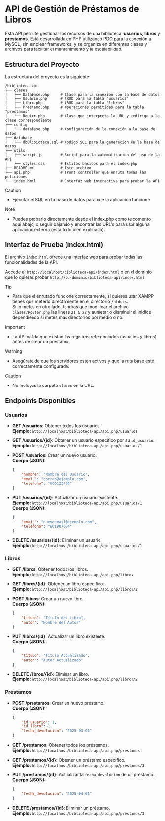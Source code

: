 # API de Gestión de Préstamos de Libros

Esta API permite gestionar los recursos de una biblioteca: **usuarios**, **libros** y **prestamos**. Está desarrollada en PHP utilizando PDO para la conexión a MySQL, sin emplear frameworks, y se organiza en diferentes clases y archivos para facilitar el mantenimiento y la escalabilidad.

## Estructura del Proyecto

La estructura del proyecto es la siguiente:
```
/biblioteca-api
├── clases
|   ├── Database.php     # Clase para la conexión con la base de datos
|   ├── Usuario.php      # CRUD para la tabla "usuarios"
|   ├── Libro.php        # CRUD para la tabla "libros"
|   ├── Prestamo.php     # Operaciones permitidas para la tabla "prestamos"
|   └── Router.php       # Clase que interpreta la URL y redirige a la clase correspondiente
├── config
│   └── database.php     # Configuración de la conexión a la base de datos
├── database
|   └── dbBlibioteca.sql # Codigo SQL para la generacion de la base de datos
├── utils
|   ├── script.js        # Script para la automatizacion del uso de la API
|   └── styles.css       # Estilos basicos para el index.php
├── README.md            # Este archivo
├── api.php              # Front controller que enruta todas las peticiones
└── index.hmtl           # Interfaz web interactiva para probar la API
```
> [!CAUTION]
>- Ejecutar el SQL en tu base de datos para que la aplicacion funcione

> [!NOTE]
>- Puedes probarlo directamente desde el index.php como te comento aqui abajo, o seguir bajando y encontrar las URL's para usar alguna aplicacion externa (esta todo bien explicado).

## Interfaz de Prueba (index.html)

El archivo `index.html` ofrece una interfaz web para probar todas las funcionalidades de la API. 
 
Accede a: `http://localhost/biblioteca-api/index.html` o en el dominio que lo quieras probar `http://tu-dominio/biblioteca-api/index.html`

> [!TIP]
>- Para que el enrutado funcione correctamente, si quieres usar XAMPP tienes que meterlo directamente en el directorio `/htdocs`.  
Si lo metes en otro lado, tendras que modificar el archivo `clases/Router.php` las lineas `21 & 22` y aumetar o disminuir el inidice dependiendo si metes mas directorios por medio o no. 

> [!IMPORTANT]
>- La API valida que existan los registros referenciados (usuarios y libros) antes de crear un préstamo.

> [!WARNING]
>- Asegúrate de que los servidores esten activos y que la ruta base esté correctamente configurada.

> [!CAUTION]
>- No incluyas la carpeta `clases` en la URL.

## Endpoints Disponibles

### Usuarios

- **GET /usuarios**: Obtener todos los usuarios.  
  **Ejemplo:** `http://localhost/biblioteca-api/api.php/usuarios`

- **GET /usuarios/{id}**: Obtener un usuario específico por su `id_usuario`.  
  **Ejemplo:** `http://localhost/biblioteca-api/api.php/usuarios/1`

- **POST /usuarios**: Crear un nuevo usuario.  
  **Cuerpo (JSON):**
  ```json
  {
      "nombre": "Nombre del Usuario",
      "email": "correo@ejemplo.com",
      "telefono": "600123456"
  }
  ```

- **PUT /usuarios/{id}**: Actualizar un usuario existente.  
  **Ejemplo:** `http://localhost/biblioteca-api/api.php/usuarios/1`  
  **Cuerpo (JSON):**
  ```json
  {
      "email": "nuevoemail@ejemplo.com",
      "telefono": "601987654"
  }
  ```

- **DELETE /usuarios/{id}**: Eliminar un usuario.  
  **Ejemplo:** `http://localhost/biblioteca-api/api.php/usuarios/1`

### Libros

- **GET /libros**: Obtener todos los libros.  
  **Ejemplo:** `http://localhost/biblioteca-api/api.php/libros`

- **GET /libros/{id}**: Obtener un libro específico.  
  **Ejemplo:** `http://localhost/biblioteca-api/api.php/libros/2`

- **POST /libros**: Crear un nuevo libro.  
  **Cuerpo (JSON):**
  ```json
  {
      "titulo": "Título del Libro",
      "autor": "Nombre del Autor"
  }
  ```

- **PUT /libros/{id}**: Actualizar un libro existente.  
  **Cuerpo (JSON):**
  ```json
  {
      "titulo": "Título Actualizado",
      "autor": "Autor Actualizado"
  }
  ```

- **DELETE /libros/{id}**: Eliminar un libro.  
  **Ejemplo:** `http://localhost/biblioteca-api/api.php/libros/2`

### Préstamos

- **POST /prestamos**: Crear un nuevo préstamo.  
  **Cuerpo (JSON):**
  ```json
  {
      "id_usuario": 1,
      "id_libro": 1,
      "fecha_devolucion": "2025-03-01"
  }
  ```

- **GET /prestamos**: Obtener todos los préstamos.  
  **Ejemplo:** `http://localhost/biblioteca-api/api.php/prestamos`

- **GET /prestamos/{id}**: Obtener un préstamo específico.  
  **Ejemplo:** `http://localhost/biblioteca-api/api.php/prestamos/3`

- **PUT /prestamos/{id}**: Actualizar la `fecha_devolucion` de un préstamo.  
  **Cuerpo (JSON):**
  ```json
  {
      "fecha_devolucion": "2025-04-01"
  }
  ```

- **DELETE /prestamos/{id}**: Eliminar un préstamo.  
  **Ejemplo:** `http://localhost/biblioteca-api/api.php/prestamos/3`


